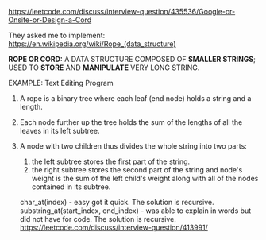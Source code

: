 https://leetcode.com/discuss/interview-question/435536/Google-or-Onsite-or-Design-a-Cord



They asked me to implement: https://en.wikipedia.org/wiki/Rope_(data_structure)


 **ROPE OR CORD:** A DATA STRUCTURE COMPOSED OF **SMALLER STRINGS**; USED TO **STORE** AND **MANIPULATE** VERY LONG STRING.

EXAMPLE: Text Editing Program

1. A rope is a binary tree where each leaf (end node) holds a string and a length.

2. Each node further up the tree holds the sum of the lengths of all the leaves in its left subtree.

3. A node with two children thus divides the whole string into two parts: 
    1. the left subtree stores the first part of the string.
    2. the right subtree stores the second part of the string and node's weight is the sum of the left child's weight along with all of the nodes contained in its subtree.


    char_at(index) - easy got it quick. The solution is recursive.
    substring_at(start_index, end_index) - was able to explain in words but did not have for code. The solution is recursive.
https://leetcode.com/discuss/interview-question/413991/

